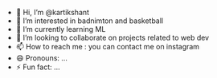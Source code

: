 - 👋 Hi, I’m @kartikshant
- 👀 I’m interested in badnimton and basketball
- 🌱 I’m currently learning ML
- 💞️ I’m looking to collaborate on projects related to web dev
- 📫 How to reach me : you can contact me on instagram
- 😄 Pronouns: ...
- ⚡ Fun fact: ...

<!---
kartikshant/kartikshant is a ✨ special ✨ repository because its `README.md` (this file) appears on your GitHub profile.
You can click the Preview link to take a look at your changes.
--->
